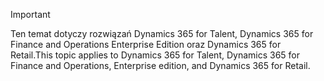 > [!IMPORTANT]
> <span data-ttu-id="bb6b5-101">Ten temat dotyczy rozwiązań Dynamics 365 for Talent, Dynamics 365 for Finance and Operations Enterprise Edition oraz Dynamics 365 for Retail.</span><span class="sxs-lookup"><span data-stu-id="bb6b5-101">This topic applies to Dynamics 365 for Talent, Dynamics 365 for Finance and Operations, Enterprise edition, and Dynamics 365 for Retail.</span></span> 
